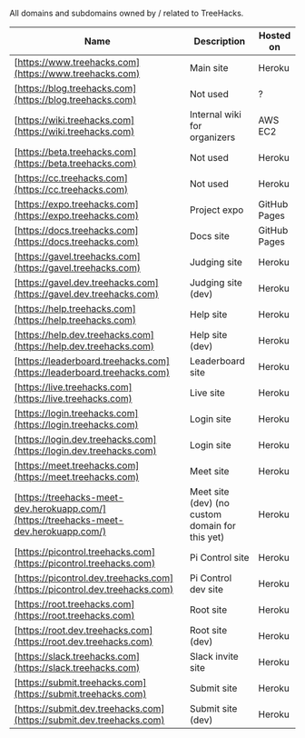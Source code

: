 
All domains and subdomains owned by / related to TreeHacks.

| Name      | Description | Hosted on |
| ----------- | ----------- | -------- |
| [https://www.treehacks.com](https://www.treehacks.com) | Main site | Heroku |
| [https://blog.treehacks.com](https://blog.treehacks.com) | Not used | ? |
| [https://wiki.treehacks.com](https://wiki.treehacks.com) | Internal wiki for organizers | AWS EC2 |
| [https://beta.treehacks.com](https://beta.treehacks.com) | Not used | Heroku |
| [https://cc.treehacks.com](https://cc.treehacks.com) | Not used | Heroku |
| [https://expo.treehacks.com](https://expo.treehacks.com) | Project expo | GitHub Pages |
| [https://docs.treehacks.com](https://docs.treehacks.com) | Docs site | GitHub Pages |
| [https://gavel.treehacks.com](https://gavel.treehacks.com) | Judging site | Heroku |
| [https://gavel.dev.treehacks.com](https://gavel.dev.treehacks.com) | Judging site (dev) | Heroku |
| [https://help.treehacks.com](https://help.treehacks.com) | Help site | Heroku |
| [https://help.dev.treehacks.com](https://help.dev.treehacks.com) | Help site (dev) | Heroku |
| [https://leaderboard.treehacks.com](https://leaderboard.treehacks.com) | Leaderboard site | Heroku |
| [https://live.treehacks.com](https://live.treehacks.com) | Live site | Heroku |
| [https://login.treehacks.com](https://login.treehacks.com) | Login site | Heroku |
| [https://login.dev.treehacks.com](https://login.dev.treehacks.com) | Login site | Heroku |
| [https://meet.treehacks.com](https://meet.treehacks.com) | Meet site | Heroku |
| [https://treehacks-meet-dev.herokuapp.com/](https://treehacks-meet-dev.herokuapp.com/) | Meet site (dev) (no custom domain for this yet) | Heroku |
| [https://picontrol.treehacks.com](https://picontrol.treehacks.com) | Pi Control site | Heroku |
| [https://picontrol.dev.treehacks.com](https://picontrol.dev.treehacks.com) | Pi Control dev site | Heroku |
| [https://root.treehacks.com](https://root.treehacks.com) | Root site | Heroku |
| [https://root.dev.treehacks.com](https://root.dev.treehacks.com) | Root site (dev) | Heroku |
| [https://slack.treehacks.com](https://slack.treehacks.com) | Slack invite site | Heroku |
| [https://submit.treehacks.com](https://submit.treehacks.com) | Submit site | Heroku |
| [https://submit.dev.treehacks.com](https://submit.dev.treehacks.com) | Submit site (dev) | Heroku |
